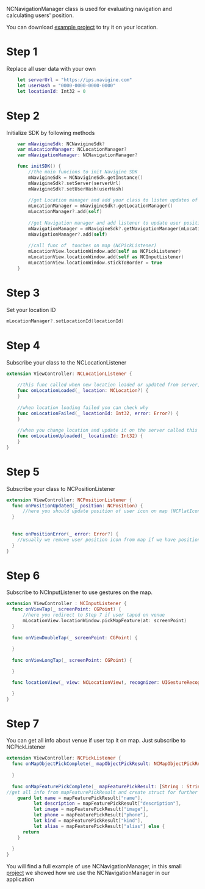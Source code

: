 
NCNavigationManager class is used for evaluating navigation and calculating users' position.

You can download [example project](Examples/Navigine-NavigationManager) to try it on your location.

# Step 1
Replace all user data with your own

```swift
    let serverUrl = "https://ips.navigine.com"
    let userHash = "0000-0000-0000-0000"
    let locationId: Int32 = 0
```

# Step 2
Initialize SDK by following methods

```swift
    var mNavigineSdk: NCNavigineSdk?
    var mLocationManager: NCLocationManager?
    var mNavigationManager: NCNavigationManager?

    func initSDK() {
        //the main funcions to init Navigine SDK
        mNavigineSdk = NCNavigineSdk.getInstance()
        mNavigineSdk?.setServer(serverUrl)
        mNavigineSdk?.setUserHash(userHash)
        
        //get Location manager and add your class to listen updates of location manager
        mLocationManager = mNavigineSdk?.getLocationManager()
        mLocationManager?.add(self)
        
        //get Navigation manager and add listener to update user position
        mNavigationManager = mNavigineSdk?.getNavigationManager(mLocationManager)
        mNavigationManager?.add(self)
        
        //call func of  touches on map (NCPickListener)
        mLocationView.locationWindow.add(self as NCPickListener)
        mLocationView.locationWindow.add(self as NCInputListener)
        mLocationView.locationWindow.stickToBorder = true
    }
```

# Step 3 
Set your location ID

```swift
mLocationManager?.setLocationId(locationId)
```

# Step 4
Subscribe your class to the NCLocationListener

```swift
extension ViewController: NCLocationListener {
    
    //this func called when new location loaded or updated from server, **don't forget to set floor** to update map on the screen
    func onLocationLoaded(_ location: NCLocation?) {
    }
    
    //when location loading failed you can check why
    func onLocationFailed(_ locationId: Int32, error: Error?) {
    }
    
    //when you change location and update it on the server called this func
    func onLocationUploaded(_ locationId: Int32) {
    }
}
```

# Step 5
Subscribe your class to NCPositionListener

```swift
extension ViewController: NCPositionListener {
  func onPositionUpdated(_ position: NCPosition) {
      //here you should update position of user icon on map (NCFlatIconMapObject)
  }
  
  
  func onPositionError(_ error: Error?) {
    //usually we remove user position icon from map if we have position error
  }
}
```

# Step 6
Subscribe to NCInputListener to use gestures on the map.

```swift
extension ViewController : NCInputListener {
  func onViewTap(_ screenPoint: CGPoint) {
      //here you redirect to Step 7 if user taped on venue
      mLocationView.locationWindow.pickMapFeature(at: screenPoint)
  }
  
  func onViewDoubleTap(_ screenPoint: CGPoint) {
   
  }
  
  func onViewLongTap(_ screenPoint: CGPoint) {

  }

  func locationView(_ view: NCLocationView!, recognizer: UIGestureRecognizer!, didRecognizeLongPressGesture location: CGPoint) {

  }
}
```

# Step 7
You can get all info about venue if user tap it on map.
Just subscribe to NCPickListener

```swift
extension ViewController: NCPickListener {
  func onMapObjectPickComplete(_ mapObjectPickResult: NCMapObjectPickResult?, screenPosition: CGPoint) {
    
  }
  
  func onMapFeaturePickComplete(_ mapFeaturePickResult: [String : String], screenPosition: CGPoint) {
//get all info from mapFeaturePickResult and create struct for further use
    guard let name = mapFeaturePickResult["name"],
          let description = mapFeaturePickResult["description"],
          let image = mapFeaturePickResult["image"],
          let phone = mapFeaturePickResult["phone"],
          let kind = mapFeaturePickResult["kind"],
          let alias = mapFeaturePickResult["alias"] else {
      return
    }
    
  }
}
```

You will find a full example of use NCNavigationManager, in this small [project](Examples/Navigine-NavigationManager) we showed how we use the NCNavigationManager in our application
